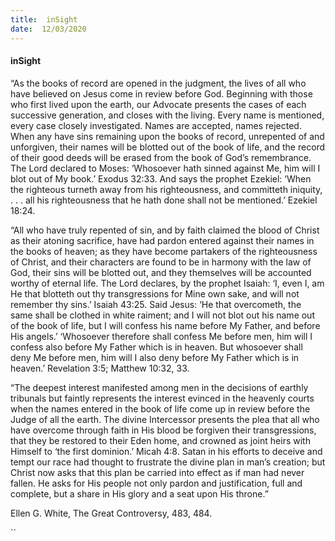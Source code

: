 ```yaml
---
title:  inSight
date:  12/03/2020
---
```


#### inSight

“As the books of record are opened in the judgment, the lives of all who have believed on Jesus come in review before God. Beginning with those who first lived upon the earth, our Advocate presents the cases of each successive generation, and closes with the living. Every name is mentioned, every case closely investigated. Names are accepted, names rejected. When any have sins remaining upon the books of record, unrepented of and unforgiven, their names will be blotted out of the book of life, and the record of their good deeds will be erased from the book of God’s remembrance. The Lord declared to Moses: ‘Whosoever hath sinned against Me, him will I blot out of My book.’ Exodus 32:33. And says the prophet Ezekiel: ‘When the righteous turneth away from his righteousness, and committeth iniquity, . . . all his righteousness that he hath done shall not be mentioned.’ Ezekiel 18:24.

“All who have truly repented of sin, and by faith claimed the blood of Christ as their atoning sacrifice, have had pardon entered against their names in the books of heaven; as they have become partakers of the righteousness of Christ, and their characters are found to be in harmony with the law of God, their sins will be blotted out, and they themselves will be accounted worthy of eternal life. The Lord declares, by the prophet Isaiah: ‘I, even I, am He that blotteth out thy transgressions for Mine own sake, and will not remember thy sins.’ Isaiah 43:25. Said Jesus: ‘He that overcometh, the same shall be clothed in white raiment; and I will not blot out his name out of the book of life, but I will confess his name before My Father, and before His angels.’ ‘Whosoever therefore shall confess Me before men, him will I confess also before My Father which is in heaven. But whosoever shall deny Me before men, him will I also deny before My Father which is in heaven.’ Revelation 3:5; Matthew 10:32, 33.

“The deepest interest manifested among men in the decisions of earthly tribunals but faintly represents the interest evinced in the heavenly courts when the names entered in the book of life come up in review before the Judge of all the earth. The divine Intercessor presents the plea that all who have overcome through faith in His blood be forgiven their transgressions, that they be restored to their Eden home, and crowned as joint heirs with Himself to ‘the first dominion.’ Micah 4:8. Satan in his efforts to deceive and tempt our race had thought to frustrate the divine plan in man’s creation; but Christ now asks that this plan be carried into effect as if man had never fallen. He asks for His people not only pardon and justification, full and complete, but a share in His glory and a seat upon His throne.”

Ellen G. White, The Great Controversy, 483, 484.

``